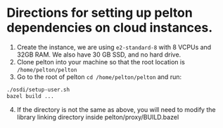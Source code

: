 # Directions for setting up pelton dependencies on cloud instances.
1. Create the instance, we are using `e2-standard-8` with 8 VCPUs and 32GB RAM.
   We also have 30 GB SSD, and no hard drive.
2. Clone pelton into your machine so that the root location is `/home/pelton/pelton`
3. Go to the root of pelton `cd /home/pelton/pelton` and run:
```bash
./osdi/setup-user.sh
bazel build ...
```
4. If the directory is not the same as above, you will need to modify
   the library linking directory inside pelton/proxy/BUILD.bazel

